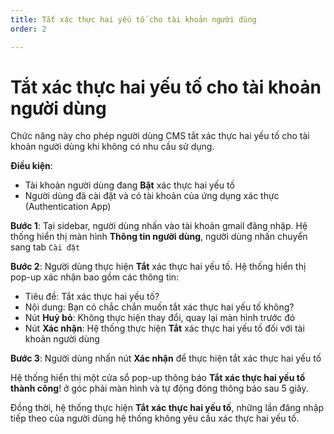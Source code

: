 ```yaml
---
title: Tắt xác thực hai yếu tố cho tài khoản người dùng
order: 2

---
```


# Tắt xác thực hai yếu tố cho tài khoản người dùng

Chức năng này cho phép người dùng CMS tắt xác thực hai yếu tố cho tài khoản người dùng khi không có nhu cầu sử dụng.

**Điều kiện**: 

- Tài khoản người dùng đang **Bật** xác thực hai yếu tố 
- Người dùng đã cài đặt và có tài khoản của ứng dụng xác thực (Authentication App)

**Bước 1**: Tại sidebar, người dùng nhấn vào tài khoản gmail đăng nhập. Hệ thống hiển thị màn hình **Thông tin người dùng**, người dùng nhấn chuyển sang tab `Cài đặt`

**Bước 2**: Người dùng thực hiện **Tắt** xác thực hai yếu tố. Hệ thống hiển thị pop-up xác nhận bao gồm các thông tin:

- Tiêu đề: Tắt xác thực hai yếu tố?
- Nội dung: Bạn có chắc chắn muốn tắt xác thực hai yếu tố không?
- Nút **Huỷ bỏ**: Không thực hiện thay đổi, quay lại màn hình trước đó
- Nút **Xác nhận**: Hệ thống thực hiện **Tắt** xác thực hai yếu tố đối với tài khoản người dùng

**Bước 3**: Người dùng nhấn nút **Xác nhận** để thực hiện tắt xác thực hai yếu tố

Hệ thống hiển thị một cửa sổ pop-up thông báo **Tắt xác thực hai yếu tố thành công**! ở góc phải màn hình và tự động đóng thông báo sau 5 giây.

Đồng thời, hệ thống thực hiện **Tắt xác thực hai yếu tố**, những lần đăng nhập tiếp theo của người dùng hệ thống không yêu cầu xác thực hai yếu tố.